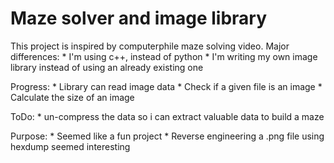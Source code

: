 # Maze solver and image library

This project is inspired by computerphile maze solving video.
Major differences: 
    * I'm using c++, instead of python
    * I'm writing my own image library instead of using an already existing one

Progress:
    * Library can read image data
    * Check if a given file is an image
    * Calculate the size of an image

ToDo:
    * un-compress the data so i can extract valuable data to build a maze

Purpose:
    * Seemed like a fun project
    * Reverse engineering a .png file using hexdump seemed interesting

